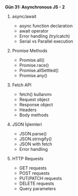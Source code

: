 **Gün 31: Asynchronous JS - 2**

1. async/await
    
    - async function declaration
    - await operator
    - Error handling (try/catch)
    - Serial vs Parallel execution
2. Promise Methods
    
    - Promise.all()
    - Promise.race()
    - Promise.allSettled()
    - Promise.any()
3. Fetch API
    
    - fetch() kullanımı
    - Request object
    - Response object
    - Headers
    - Body methods
4. JSON İşlemleri
    
    - JSON.parse()
    - JSON.stringify()
    - JSON with fetch
    - Error handling
5. HTTP Requests
    
    - GET requests
    - POST requests
    - PUT/PATCH requests
    - DELETE requests
    - Query parameters


